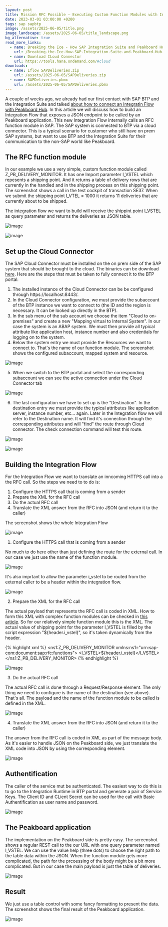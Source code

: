 ```yaml
---
layout: post
title: Mission RFC Possible – Executing Custom Function Modules with Integration Flows
date: 2023-03-01 03:00:00 +0200
tags: sap sapbtp
image: /assets/2025-06-05/title.png
image_landscape: /assets/2025-06-05/title_landscape.png
bg_alternative: true
read_more_links:
  - name: Breaking the Ice - How SAP Integration Suite and Peakboard Hub Became Best Friends
    url: /Breaking-the-Ice-How-SAP-Integration-Suite-and-Peakboard-Hub-Became-Best-Friends.html
  - name: Download CLoud Connector
    url: https://tools.hana.ondemand.com/#cloud
downloads:
  - name: Iflow SAPDeliveries.zip
    url: /assets/2025-06-05/SAPDeliveries.zip
  - name: SAPDeliveries.pbmx
    url: /assets/2025-06-05/SAPDeliveries.pbmx
---
```

A couple of weeks ago, we already had our first contact with SAP BTP and the Integration Suite and talked [about how to connect an Integratin Flow with Peakboard Hub](/Breaking-the-Ice-How-SAP-Integration-Suite-and-Peakboard-Hub-Became-Best-Friends.html).
In this article we will discuss how to build an Integration Flow that exposes a JSON endpoint to be called by an Peakboard application. This new Integration Flow internally calls an RFC function module in SAP. The SAP system is connected to BTP via a cloud connector.
This is a typical scenario for customer who still have on prem SAP systems, but want to use BTP and the Integration Suite for their communication to the non-SAP world like Peakboard.

## The RFC function module

In our example we use a very simple, custom function module called Z_PB_DELIVERY_MONITOR. It has one Import parameter I_VSTEL which repesents a shipping point. And it returns a table of delivery rows that are currently in the handled and in the shipping process on this shipping point.
The screenshot shows a call in the test cockpit of transaction SE37. When we submit the shipping point I_VTEL = 1000 it returns 11  deliveries that are currently about to be shipped.

The integration flow we want to build will receive the shippint point I_VSTEL as query parameter and returns the deliveries as JSON table.

![image](/assets/2025-06-05/010.png)

![image](/assets/2025-06-05/020.png)

## Set up the Cloud Connector

The SAP Cloud Connector must be installed on the on prem side of the SAP system that should be brought to the cloud. The binaries can be download [here](https://tools.hana.ondemand.com/#cloud). Here are the steps that must be taken to fully connect it to the BTP portal:

1. The installed instance of the Cloud Connector can be be configured through https://localhost:8443/.
2. In the Cloud Connector configuration, we must provide the subaccount of the BTP instance we want to connect to (the ID and the region is necessary. It can be looked up directly in the BTP).
3. In the sub menu of the sub account we choose the item "Cloud to on-premises" and create a new "Mapping virtual to Internal System". In our case the system is an ABAP system. We must then provide all typical attribute like application host, instance number and also credentials for logging on to the system. 
4. Below the system entry we must provide the Resources we want to connect to. That's the name of our function module. The screenshot shows the configured subaccount, mapped system and resource.

![image](/assets/2025-06-05/030.png)

5. When we switch to the BTP portal and select the corresponding subaccount we can see the active connection under the Cloud Connector tab

![image](/assets/2025-06-05/040.png)

6. The last configuration we have to set up is the "Destination". In the destination entry we must provide the typical attributes like application server, instance number, etc... again. Later in the Integration flow we will refer to the Destination name. It will find it's connection through the corresponding attributes and will "find" the route through Cloud connector. The check connection command will test this route.

![image](/assets/2025-06-05/050.png)

![image](/assets/2025-06-05/060.png)

## Building the Integration Flow

For the Integration Flow we want to translate an inncoming HTTPS call into a the RFC call. So the steps we need to to do is:

1. Configure the HTTPS call that is coming from a sender
2. Prepare the XML for the RFC call
3. Do the actual RFC call
4. Translate the XML answer from the RFC into JSON (and return it to the caller)

The screenshot shows the whole Integration Flow

![image](/assets/2025-06-05/070.png)

1. Configure the HTTPS call that is coming from a sender

No much to do here other than just defining the route for the external call. In our case we just use the name of the function module.

![image](/assets/2025-06-05/080.png)

It's also imprtant to allow the parameter i_vstel to be routed from the external caller to be a header within the integration flow.

![image](/assets/2025-06-05/075.png)

2. Prepare the XML for the RFC call

The actual payload that represents the RFC call is coded in XML. How to form this XML with complex function modules can be checked in [this article](https://community.sap.com/t5/technology-blog-posts-by-sap/cloud-integration-creating-xml-structure-for-remote-function-call-rfc-that/ba-p/13559556). So for our relatively simple function module this is the XML. The actual value of shipping point for the parameter I_VSTEL is filled by the script expression "${header.i_vstel}", so it's taken dynamically from the header.

{% highlight xml %}
<ns1:Z_PB_DELIVERY_MONITOR xmlns:ns1="urn:sap-com:document:sap:rfc:functions">
     <I_VSTEL>${header.i_vstel}</I_VSTEL>
</ns1:Z_PB_DELIVERY_MONITOR>
{% endhighlight %}

![image](/assets/2025-06-05/090.png)

3. Do the actual RFC call

The actual RFC call is done through a Request/Response element. The only thing we need to configure is the name of the destination (see above). That's all. The payload and the name of the function module to be called is defined in the XML. 

![image](/assets/2025-06-05/100.png)

4. Translate the XML answer from the RFC into JSON (and return it to the caller)

The answer from the RFC call is coded in XML as part of the message body. As it's easier to handle JSON on the Peakboard side, we just translate the XML code into JSON by using the corresponding element.

![image](/assets/2025-06-05/110.png)

## Authentification

The caller of the service mut be authenticated. The easiest way to do this is to go to the Integration Runtime in BTP portal and generate a pair of Service Keys. The Client ID and CLient Secret can be used for the call with Basic Authentification as user name and password.

![image](/assets/2025-06-05/120.png)

## The Peakboard application

The implementation on the Peakboard side is pretty easy. The screenshot shows a regular REST call to the our URL with one query parameter named I_VSTEL. We can use the value help (three dots) to choose the right path to the table data within the JSON. When the function module gets more complicated, the path for the prcoessing of the body might be a bit more complicated. But in our case the main payload is just the table of deliveries.

![image](/assets/2025-06-05/130.png)

## Result

We just use a table control with some fancy formatting to present the data. The screenshot shows the final result of the Peakboard application.

![image](/assets/2025-06-05/140.png)

